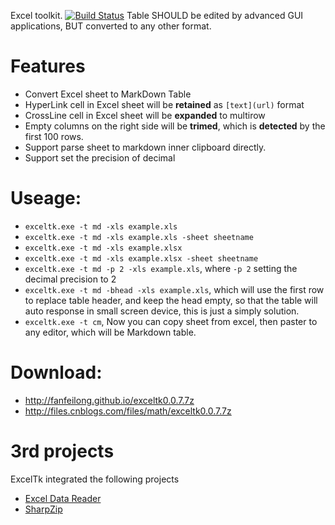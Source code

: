 Excel toolkit. [![Build Status](https://travis-ci.org/fanfeilong/exceltk.svg?branch=master)](https://travis-ci.org/fanfeilong/exceltk)
Table SHOULD be edited by advanced GUI applications, BUT converted to any other format. 

# Features
  - Convert Excel sheet to MarkDown Table
  - HyperLink cell in Excel sheet will be **retained** as `[text](url)` format 
  - CrossLine cell in Excel sheet will be **expanded** to multirow
  - Empty columns on the right side will be **trimed**, which is **detected** by the first 100 rows. 
  - Support parse sheet to markdown inner clipboard directly.
  - Support set the precision of decimal

# Useage:
  - `exceltk.exe -t md -xls example.xls` 
  - `exceltk.exe -t md -xls example.xls -sheet sheetname`
  - `exceltk.exe -t md -xls example.xlsx` 
  - `exceltk.exe -t md -xls example.xlsx -sheet sheetname`
  - `exceltk.exe -t md -p 2 -xls example.xls`, where `-p 2` setting the decimal precision to 2
  - `exceltk.exe -t md -bhead -xls example.xls`, which will use the first row to replace table header, and keep the head empty, so that 
  the table will auto response in small screen device, this is just a simply solution.
  - `exceltk.exe -t cm`, Now you can copy sheet from excel, then paster to any editor, which will be Markdown table.

# Download:
  - http://fanfeilong.github.io/exceltk0.0.7.7z
  - http://files.cnblogs.com/files/math/exceltk0.0.7.7z

# 3rd projects

ExcelTk integrated the following projects
- [Excel Data Reader](https://github.com/ExcelDataReader/ExcelDataReader)
- [SharpZip](https://github.com/icsharpcode/SharpZipLib)
